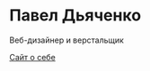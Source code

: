 # Павел Дьяченко
Веб-дизайнер и верстальщик

[Сайт о себе](https://tarpane.github.io/site8/ "Дизайн и вёрстка сайтов")
